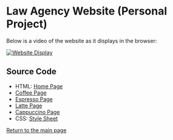 # Law Agency Website (Personal Project)

Below is a video of the website as it displays in the browser:


[![Website Display](https://yt-embed.herokuapp.com/embed?v=KtciOYQrbS8-Y)](https://www.youtube.com/watch?v=KtciOYQrbS8l-Y "Coffee Website")


## Source Code
- HTML: [Home Page](https://github.com/lizz02/cis110-p3/blob/main/p3/home.html)
- [Coffee Page](https://github.com/lizz02/cis110-p3/blob/main/p3/coffee.html)
- [Espresso Page](https://github.com/lizz02/cis110-p3/blob/main/p3/espresso.html)
- [Latte Page](https://github.com/lizz02/cis110-p3/blob/main/p3/latte.html)
- [Cappuccino Page](https://github.com/lizz02/cis110-p3/blob/main/p3/cappuccino.html)
- CSS: [Style Sheet](https://github.com/lizz02/cis110-p3/blob/main/p3/p3.css)



[Return to the main page](https://lizz02.github.io/)
